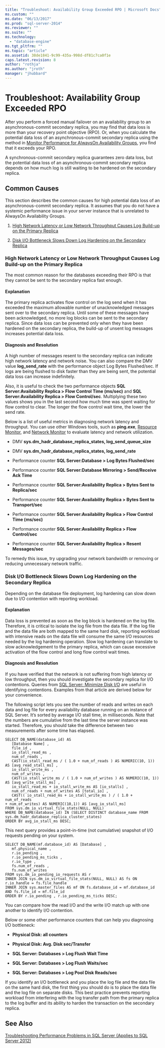 ```yaml
---
title: "Troubleshoot: Availability Group Exceeded RPO | Microsoft Docs"
ms.custom: ""
ms.date: "06/13/2017"
ms.prod: "sql-server-2014"
ms.reviewer: ""
ms.suite: ""
ms.technology: 
  - "database-engine"
ms.tgt_pltfrm: ""
ms.topic: "article"
ms.assetid: 38de1841-9c99-435a-998d-df81c7ca0f1e
caps.latest.revision: 8
author: "rothja"
ms.author: "jroth"
manager: "jhubbard"
---
```

# Troubleshoot: Availability Group Exceeded RPO
  After you perform a forced manual failover on an availability group to an asynchronous-commit secondary replica, you may find that data loss is more than your recovery point objective (RPO). Or, when you calculate the potential data loss of an asynchronous-commit secondary replica using the method in [Monitor Performance for AlwaysOn Availability Groups](../ag-guide/monitor-performance-for-always-on-availability-groups.md), you find that it exceeds your RPO.  
  
 A synchronous-commit secondary replica guarantees zero data loss, but the potential data loss of an asynchronous-commit secondary replica depends on how much log is still waiting to be hardened on the secondary replica.  
  
## Common Causes  
 This section describes the common causes for high potential data loss of an asynchronous-commit secondary replica. It assumes that you do not have a systemic performance issue in your server instance that is unrelated to AlwaysOn Availability Groups.  
  
1.  [High Network Latency or Low Network Throughput Causes Log Build-up on the Primary Replica](../ag-guide/troubleshoot-availability-group-exceeded-rpo.md#BKMK_LATENCY)  
  
2.  [Disk I/O Bottleneck Slows Down Log Hardening on the Secondary Replica](../ag-guide/troubleshoot-availability-group-exceeded-rpo.md#BKMK_IO_BOTTLENECK)  
  
###  <a name="BKMK_LATENCY"></a> High Network Latency or Low Network Throughput Causes Log Build-up on the Primary Replica  
 The most common reason for the databases exceeding their RPO is that they cannot be sent to the secondary replica fast enough.  
  
#### Explanation  
 The primary replica activates flow control on the log send when it has exceeded the maximum allowable number of unacknowledged messages sent over to the secondary replica. Until some of these messages have been acknowledged, no more log blocks can be sent to the secondary replica. Since data loss can be prevented only when they have been hardened on the secondary replica, the build-up of unsent log messages increases potential data loss.  
  
#### Diagnosis and Resolution  
 A high number of messages resent to the secondary replica can indicate high network latency and network noise. You can also compare the DMV value **log_send_rate** with the performance object Log Bytes Flushed/sec. If logs are being flushed to disk faster than they are being sent, the potential data loss can increase indefinitely.  
  
 Also, it is useful to check the two performance objects **SQL Server:Availability Replica > Flow Control Time (ms/sec)** and **SQL Server:Availability Replica > Flow Control/sec**. Multiplying these two values shows you in the last second how much time was spent waiting for flow control to clear. The longer the flow control wait time, the lower the send rate.  
  
 Below is a list of useful metrics in diagnosing network latency and throughput. You can use other Windows tools, such as **ping.exe**, [Resource Monitor](http://technet.microsoft.com/video/Video/ff710685), and [Network Monitor](http://www.microsoft.com/download/details.aspx?id=4865) to evaluate latency and network utilization.  
  
-   DMV **sys.dm_hadr_database_replica_states, log_send_queue_size**  
  
-   DMV **sys.dm_hadr_database_replica_states, log_send_rate**  
  
-   Performance counter **SQL Server:Database > Log Bytes Flushed/sec**  
  
-   Performance counter **SQL Server:Database Mirroring > Send/Receive Ack Time**  
  
-   Performance counter **SQL Server:Availability Replica > Bytes Sent to Replica/sec**  
  
-   Performance counter **SQL Server:Availability Replica > Bytes Sent to Transport/sec**  
  
-   Performance counter **SQL Server:Availability Replica > Flow Control Time (ms/sec)**  
  
-   Performance counter **SQL Server:Availability Replica > Flow Control/sec**  
  
-   Performance counter **SQL Server:Availability Replica > Resent Messages/sec**  
  
 To remedy this issue, try upgrading your network bandwidth or removing or reducing unnecessary network traffic.  
  
###  <a name="BKMK_IO_BOTTLENECK"></a> Disk I/O Bottleneck Slows Down Log Hardening on the Secondary Replica  
 Depending on the database file deployment, log hardening can slow down due to I/O contention with reporting workload.  
  
#### Explanation  
 Data loss is prevented as soon as the log block is hardened on the log file. Therefore, it is critical to isolate the log file from the data file. If the log file and the data file are both mapped to the same hard disk, reporting workload with intensive reads on the data file will consume the same I/O resources needed by the log hardening operation. Slow log hardening can translate to slow acknowledgement to the primary replica, which can cause excessive activation of the flow control and long flow control wait times.  
  
#### Diagnosis and Resolution  
 If you have verified that the network is not suffering from high latency or low throughput, then you should investigate the secondary replica for I/O contentions. Queries from [SQL Server: Minimize Disk I/O](http://technet.microsoft.com/magazine/jj643251.aspx) are useful in identifying contentions. Examples from that article are derived below for your convenience.  
  
 The following script lets you see the number of reads and writes on each data and log file for every availability database running on an instance of SQL Server. It’s sorted by average I/O stall time, in milliseconds. Note that the numbers are cumulative from the last time the server instance was started. Therefore, you should take the difference between two measurements after some time has elapsed.  
  
```tsql  
SELECT DB_NAME(database_id) AS   
   [Database Name] ,   
   file_id ,   
   io_stall_read_ms ,   
   num_of_reads ,   
   CAST(io_stall_read_ms / ( 1.0 + num_of_reads ) AS NUMERIC(10, 1)) AS [avg_read_stall_ms] ,   
   io_stall_write_ms ,   
   num_of_writes ,  
   CAST(io_stall_write_ms / ( 1.0 + num_of_writes ) AS NUMERIC(10, 1)) AS [avg_write_stall_ms] ,   
   io_stall_read_ms + io_stall_write_ms AS [io_stalls] ,   
   num_of_reads + num_of_writes AS [total_io] ,   
   CAST(( io_stall_read_ms + io_stall_write_ms ) / ( 1.0 + num_of_reads  
+ num_of_writes) AS NUMERIC(10,1)) AS [avg_io_stall_ms]  
FROM sys.dm_io_virtual_file_stats(NULL, NULL)  
WHERE DB_NAME(database_id) IN (SELECT DISTINCT database_name FROM sys.dm_hadr_database_replica_cluster_states)  
ORDER BY avg_io_stall_ms DESC;  
```  
  
 This next query provides a point-in-time (not cumulative) snapshot of I/O requests pending on your system.  
  
```tsql  
SELECT DB_NAME(mf.database_id) AS [Database] ,   
   mf.physical_name ,  
   r.io_pending ,   
   r.io_pending_ms_ticks ,   
   r.io_type ,   
   fs.num_of_reads ,   
   fs.num_of_writes  
FROM sys.dm_io_pending_io_requests AS r   
INNER JOIN sys.dm_io_virtual_file_stats(NULL, NULL) AS fs ON r.io_handle = fs.file_handle   
INNER JOIN sys.master_files AS mf ON fs.database_id = mf.database_id  
AND fs.file_id = mf.file_id  
ORDER BY r.io_pending , r.io_pending_ms_ticks DESC;  
```  
  
 You can compare how the read I/O and the write I/O match up with one another to identify I/O contention.  
  
 Below or some other performance counters that can help you diagnosing I/O bottleneck:  
  
-   **Physical Disk: all counters**  
  
-   **Physical Disk: Avg. Disk sec/Transfer**  
  
-   **SQL Server: Databases > Log Flush Wait Time**  
  
-   **SQL Server: Databases > Log Flush Waits/sec**  
  
-   **SQL Server: Databases > Log Pool Disk Reads/sec**  
  
 If you identify an I/O bottleneck and you place the log file and the data file on the same hard disk, the first thing you should do is to place the data file and the log file on separate disks. This best practice prevents reporting workload from interfering with the log transfer path from the primary replica to the log buffer and its ability to harden the transaction on the secondary replica.  
  
## See Also  
 [Troubleshooting Performance Problems in SQL Server (Applies to SQL Server 2012)](http://msdn.microsoft.com/library/dd672789(v=SQL.100).aspx)  
  
  